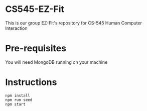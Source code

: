 # CS545-EZ-Fit

This is our group EZ-Fit's repository for CS-545 Human Computer Interaction

# Pre-requisites
You will need MongoDB running on your machine

# Instructions

```
npm install
npm run seed
npm start
```
